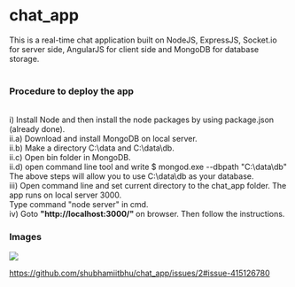# chat_app

This is a real-time chat application built on NodeJS, ExpressJS, Socket.io for server side, AngularJS for client side and MongoDB for database storage.<br /><br />

<h3>Procedure to deploy the app</h3> <br /> i) Install Node and then install the node packages by using package.json (already done). <br />
ii.a) Download and install MongoDB on local server. <br />
ii.b) Make a directory C:\data and C:\data\db. <br />
ii.c) Open bin folder in MongoDB.  <br />
ii.d) open command line tool and write $ mongod.exe --dbpath "C:\data\db" <br />
The above steps will allow you to use C:\data\db as your database.<br />
iii) Open command line and set current directory to the chat_app folder. The app runs on local server 3000. <br />
Type command "node server" in cmd.<br />
iv) Goto <strong> "http://localhost:3000/" </strong> on browser. Then follow the instructions.

<h3> Images </h3>
<img src="![main](https://user-images.githubusercontent.com/28799334/53493687-f4b34800-3ac1-11e9-8e2a-6d33ad89e3c1.PNG)" />

https://github.com/shubhamiitbhu/chat_app/issues/2#issue-415126780




